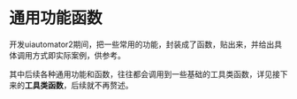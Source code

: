 # 通用功能函数

开发uiautomator2期间，把一些常用的功能，封装成了函数，贴出来，并给出具体调用方式即实际案例，供参考。

其中后续各种通用功能和函数，往往都会调用到一些基础的工具类函数，详见接下来的**工具类函数**，后续就不再赘述。
